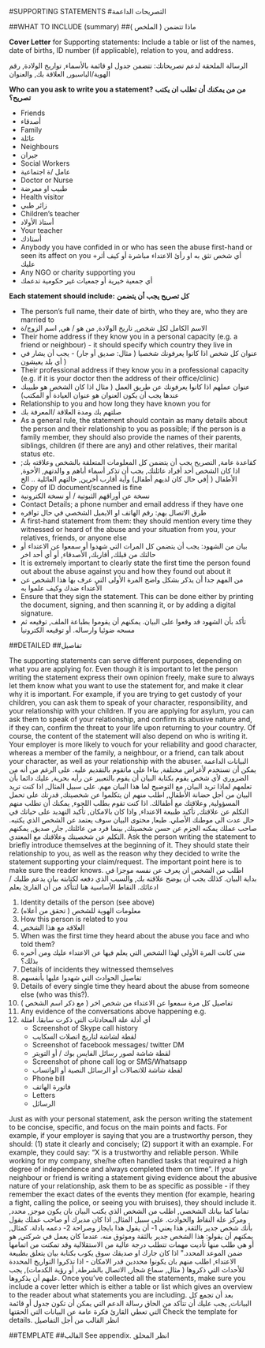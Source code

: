 #SUPPORTING STATEMENTS
#التصريحات الداعمة

##WHAT TO INCLUDE (summary)
##ماذا تتضمن ( الملخص )

**Cover Letter** for Supporting statements: Include a table or list of the names, date of births, ID number (if applicable), relation to you, and address.

الرسالة الملحقة لدعم تصريحاتك: تتضمن جدول او قائمة بالأسماء, تواريخ الولادة, رقم الهوية/الباسبور, العلاقة بك, والعنوان

**Who can you ask to write you a statement?**
**من من يمكنك أن تطلب ان يكتب تصريح؟**

+ Friends
+ أصدقاء
+ Family
+ عائلة
+ Neighbours
+ جيران
+ Social Workers
+ عامل /ة اجتماعية
+ Doctor or Nurse
+ طبيب او ممرضة
+ Health visitor
+ زائر طبي
+ Children’s teacher
+ أستاذ الأولاد
+ Your teacher
+ أستاذك
+ Anybody you have confided in or who has seen the abuse first-hand or seen its affect on you
+أي شخص تثق به او رأئ الاعتداء مباشرة أو كيف أثر عليك
+ Any NGO or charity supporting you
+ أي جمعية خيرية أو جمعيات غير حكومية تدعمك

**Each statement should include:**
**كل تصريح يجب أن يتضمن**

+ The person’s full name, their date of birth, who they are, who they are married to
+ الاسم الكامل لكل شخص, تاريخ الولادة, من هو / هي, اسم الزوج/ة
+ Their home address if they know you in a personal capacity (e.g. a friend or neighbour) - it should specify which country they live in
+ عنوان كل شخص اذا كانوا يعرفونك شخصيا ( مثال: صديق أو جار) - يجب أن يشار في أي بلد يعيشون )
+ Their professional address if they know you in a professional capacity (e.g. if it is your doctor then the address of their office/clinic)
+ عنوان عملهم اذا كانوا يعرفونك عن طريق العمل ( مثال اذا كان الشخص هو طبيبك عندها يجب أن يكون العنوان هو عنوان العيادة أو المكتب)
+ Relationship to you and how long they have known you for
+ صلتهم بك ومدة العلاقة /المعرفة بك
+ As a general rule, the statement should contain as many details about the person and their relationship to you as possible; if the person is a family member, they should also provide the names of their parents, siblings, children (if there are any) and other relatives, their marital status etc.
+ كقاعدة عامة, التصريح يجب أن يتضمن كل المعلومات المتعلقة بالشخص وعلاقته بك; اذا كان الشخص أحد أفراد عائلتك, يجب أن تذكر أسماء أباهم و والدتهم, الأخوة, الأطفال ( |في حال كان لديهم أطفال) وأية أقارب أخرين, حالتهم العائلية .. الخ
+ Copy of ID document/scanned is fine
+ نسخة عن أوراقهم الثبوتية / أو نسخة الكترونية
+ Contact Details; a phone number and email address if they have one
+ طرق الاتصال بهم: رقم الهاتف او الايميل الشخصي في حال توافره
+ A first-hand statement from them: they should mention every time they witnessed or heard of the abuse and your situation from you, your relatives, friends, or anyone else
+ بيان من الشهود: يجب أن يتضمن كل المرات التي شهدوا أو سمعوا عن الاعتداء أو حالتك من قبلك, أقاربك, الأصدقاء, أو أي أحد اخر
+ It is extremely important to clearly state the first time the person found out about the abuse against you and how they found out about it
+ من المهم جدا أن يذكر بشكل واضح المرة الأولى التي عرف بها هذا الشخص عن الأعتداء ضدك وكيف علموا به
+ Ensure that they sign the statement. This can be done either by printing the document, signing, and then scanning it, or by adding a digital signature.
+ تأكد بأن الشهود قد وقعوا على البيان. يمكنهم أن يقوموا بطباعة الملف, توقيعه ثم مسحه ضوئيا وارساله. أو توقيعه الكترونيا

##DETAILED
##تفاصيل

The supporting statements can serve different purposes, depending on what you are applying for. Even though it is important to let the person writing the statement express their own opinion freely, make sure to always let them know what you want to use the statement for, and make it clear why it is important. For example, if you are trying to get custody of your children, you can ask them to speak of your character, responsibility, and your relationship with your children. If you are applying for asylum, you can ask them to speak of your relationship, and confirm its abusive nature and, if they can, confirm the threat to your life upon returning to your country. Of course, the content of the statement will also depend on who is writing it. Your employer is more likely to vouch for your reliability and good character, whereas a member of the family, a neighbour, or a friend, can talk about your character, as well as your relationship with the abuser.
البيانات الداعمة يمكن أن تستخدم لأغراض مختلفة, بناءا على ماتقوم بالتقديم عليه. على الرغم من أنه من الضروري لأي شخص يقوم بكتابة البيان أن يقوم بالتعبير عن رأيه بحرية, عليك دائما بأن تعلمهم لماذا تريد البيان, مع التوضيح لما هذا البيان مهم. على سبيل المثال, اذا كنت تريد البيان من أجل حضانة الأطفال, اطلب منهم ان يتكلموا عن شخصيتك, قدرتك على تحمل المسؤولية, وعلاقتك مع أطفالك. اذا كنت تقوم بطلب اللجوء, يمكنك أن تطلب منهم التكلم عن علاقتك, تأكيد طبيعة الاعتداء, واذا كان بالامكان, تأكيد التهديد على حياتك في حال عدت الى موطنك الأصلي. طبعا, محتوى البيان سوف يعتمد عن الشخص الذي يكتبه. صاحب عملك يمكنه الجزم عن حسن شخصيتك, بينما فرد من عائلتك, جار, صديق, يمكنهم التكلم عن شخصيتك وعلاقتك مع المعتدي.
Ask the person writing the statement to briefly introduce themselves at the beginning of it. They should state their relationship to you, as well as the reason why they decided to write the statement supporting your claim/request. The important point here is to make sure the reader knows.
اطلب من الشخص ان يعرف عن نفسه موجزا في بداية البيان. كذلك يجب أن يوضح علاقته بك, والسبب الذي دفعه لكتابته بيان يدعم طلبك / ادعائك. النقاط الأساسية هنا لتتأكد من أن القارئ يعلم
1. Identity details of the person (see above)
1. معلومات الهوية للشخص ( تحقق من أعلاه)
2. How this person is related to you
2. العلاقة مع هذا الشخص
3. When was the first time they heard about the abuse you face and who told them?
3. متى كانت المرة الأولى لهذا الشخص التي يعلم فيها عن الاعتداء عليك ومن أخبره بذلك؟
4. Details of incidents they witnessed themselves
4. تفاصيل الحوادث التي شهدوا عليها بأنفسهم
5. Details of every single time they heard about the abuse from someone else (who was this?).
5. تفاصيل كل مرة سمعوا عن الاعتداء من شخص اخر ( مع ذكر اسم الشخص )
6. Any evidence of the conversations above happening e.g.
6. أي أدلة علة المحادثات التي ذكرت سابقا. امثلة
    + Screenshot of Skype call history
    + لقطة لشاشة لتاريخ اتصلات السكايب
    + Screenshot of facebook messages/ twitter DM
    + لقطة شاشة لصور رسائل الفايس بوك / أو التويتر
    + Screenshot of phone call log or SMS/Whatsapp
    + لقطة شاشة للاتصالات أو الرسائل النصية أو الواتساب
    + Phone bill
    + فاتورة الهاتف
    + Letters
    + الرسائل

Just as with your personal statement, ask the person writing the statement to be concise, specific, and focus on the main points and facts. For example, if your employer is saying that you are a trustworthy person, they should: (1) state it clearly and concisely; (2) support it with an example. For example, they could say: “X is a trustworthy and reliable person. While working for my company, she/he often handled tasks that required a high degree of independence and always completed them on time”. If your neighbour or friend is writing a statement giving evidence about the abusive nature of your relationship, ask them to be as specific as possible - if they remember the exact dates of the events they mention (for example, hearing a fight, calling the police, or seeing you with bruises), they should include it.
تماما كما بيانك الشخصي, اطلب من الشخص الذي يكتب البيان بان يكون موجز, محدد, ومركز علة النقاط والحوادث. على سبيل المثال, اذا كان مديرك أو صاحب عملك يقول بأنك شخص جدير بالثقة, هذا يعني 1- أن يقول هذا بايجاز وصراحة 2- دعمه بادلة. كمثال, يمكنهم أن يقولو: هذا الشخص جدير بالثقة وموثوق منه. عندما كان يعمل في شركتي, هو أو هي طلب منها تأديت مهمات تتطلب درجة عالية من الاستقلالية وقد تمكنت من اتمامها ضمن الموعد المحدد." اذا كان جارك او صديقك سوق يكوب بكتابة بيان يتعلق بطبيعة الاعتداء, اطلب منهم بان يكونوا محددين قدر الامكان - اذا تذكروا التواريخ المحددة للأحداث التي ذكروها ( مثال, سماع شجار, الاتصال بالشرطة, أو رؤية الكدمات), يجب عليهم أن يذكروها.
Once you’ve collected all the statements, make sure you include a cover letter which is either a table or list which gives an overview to the reader about what statements you are including.
بعد أن تجمع كل البيانات, يجب عليك أن تتأكد من الحاق رسالة الدعم التي يمكن أن تكون جدول أو قائمة التي تعطي القارئ فكرة عامة عن البيانات التي الحقتها
Check the template for details.
انظر القالب من أجل التفاصيل 

##TEMPLATE
##القالب
See appendix.
انظر المحلق
